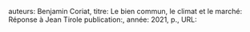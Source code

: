 auteurs: Benjamin Coriat, 
titre: Le bien commun, le climat et le marché: Réponse à Jean Tirole
publication:, 
année: 2021, 
p.,
URL: 

